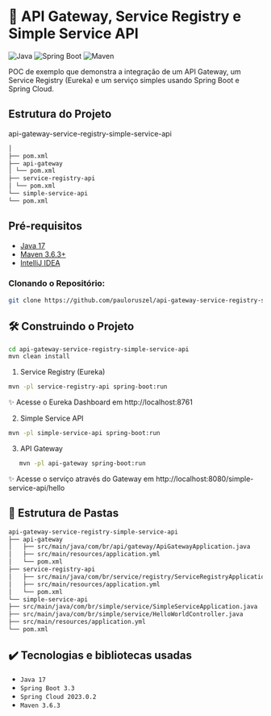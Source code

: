 # 🚀 API Gateway, Service Registry e Simple Service API

![Java](https://img.shields.io/badge/Java-17-blue.svg)
![Spring Boot](https://img.shields.io/badge/Spring%20Boot-3.3.0-brightgreen.svg)
![Maven](https://img.shields.io/badge/Maven-3.6.3-yellow.svg)

POC de exemplo que demonstra a integração de um API Gateway, um Service Registry (Eureka) e um serviço simples usando Spring Boot e Spring Cloud.

## Estrutura do Projeto

api-gateway-service-registry-simple-service-api

```bash
│
├── pom.xml
├── api-gateway
│ └── pom.xml
├── service-registry-api
│ └── pom.xml
└── simple-service-api
└── pom.xml
```

## Pré-requisitos

- [Java 17](https://adoptopenjdk.net/)
- [Maven 3.6.3+](https://maven.apache.org/)
- [IntelliJ IDEA](https://www.jetbrains.com/idea/)

### Clonando o Repositório:

```bash
git clone https://github.com/pauloruszel/api-gateway-service-registry-simple-service-api.git
```

## 🛠️ Construindo o Projeto

```bash
cd api-gateway-service-registry-simple-service-api
mvn clean install
```

1. Service Registry (Eureka)

```bash
mvn -pl service-registry-api spring-boot:run
```

✨ Acesse o Eureka Dashboard em http://localhost:8761

2. Simple Service API
```bash
mvn -pl simple-service-api spring-boot:run
```

3. API Gateway
```bash
   mvn -pl api-gateway spring-boot:run
```

✨ Acesse o serviço através do Gateway em http://localhost:8080/simple-service-api/hello

## 📁 Estrutura de Pastas

```bash
api-gateway-service-registry-simple-service-api
├── api-gateway
│   ├── src/main/java/com/br/api/gateway/ApiGatewayApplication.java
│   ├── src/main/resources/application.yml
│   └── pom.xml
├── service-registry-api
│   ├── src/main/java/com/br/service/registry/ServiceRegistryApplication.java
│   ├── src/main/resources/application.yml
│   └── pom.xml
└── simple-service-api
├── src/main/java/com/br/simple/service/SimpleServiceApplication.java
├── src/main/java/com/br/simple/service/HelloWorldController.java
├── src/main/resources/application.yml
└── pom.xml
```

## ✔️ Tecnologias e bibliotecas usadas
- `Java 17`
- `Spring Boot 3.3`
- `Spring Cloud 2023.0.2`
- `Maven 3.6.3`






